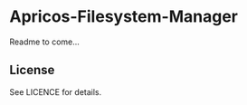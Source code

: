 Apricos-Filesystem-Manager
==========================

Readme to come...


License
-------

See LICENCE for details.
